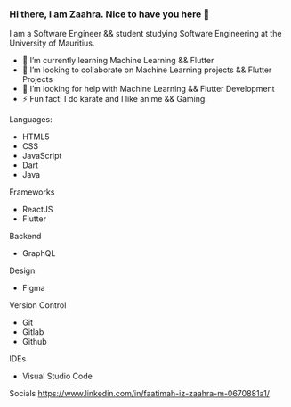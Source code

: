 ### Hi there, I am Zaahra. Nice to have you here 👋

<!--
**fz3hra/fz3hra** is a ✨ _special_ ✨ repository because its `README.md` (this file) appears on your GitHub profile.

Here are some ideas to get you started:
-->

I am a Software Engineer && student studying Software Engineering at the University of Mauritius.

- 🌱 I’m currently learning Machine Learning && Flutter
- 👯 I’m looking to collaborate on Machine Learning projects && Flutter Projects
- 🤔 I’m looking for help with Machine Learning && Flutter Development
- ⚡ Fun fact: I do karate and I like anime && Gaming.

Languages:
- HTML5
- CSS
- JavaScript
- Dart
- Java

Frameworks
- ReactJS
- Flutter

Backend
- GraphQL

Design
- Figma

Version Control
- Git
- Gitlab
- Github

IDEs
- Visual Studio Code

Socials
https://www.linkedin.com/in/faatimah-iz-zaahra-m-0670881a1/
